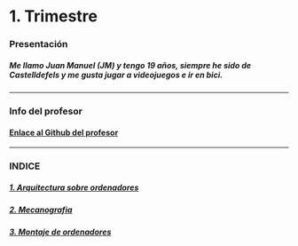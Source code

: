 # 1. Trimestre

### Presentación

##### Me llamo Juan Manuel (JM) y tengo 19 años, siempre he sido de Castelldefels y me gusta jugar a videojuegos e ir en bici.

---

### Info del profesor

#### [Enlace al Github del profesor](https://github.com/d-prieto)

---

### INDICE

##### [1. Arquitectura sobre ordenadores](https://github.com/Baultek/1-Trimestre/blob/main/ARQUITECTURA%20DE%20ORDENADORES.MD)

##### [2. Mecanografia](https://github.com/Baultek/1-Trimestre/blob/main/Mecanografia.md#cursomecami-velocidad-media-a-sido-de-166ppm)

##### [3. Montaje de ordenadores](https://github.com/Baultek/1-Trimestre/blob/main/Montaje%20de%20Ordenadores.md#montaje-de-del-ordenador)
